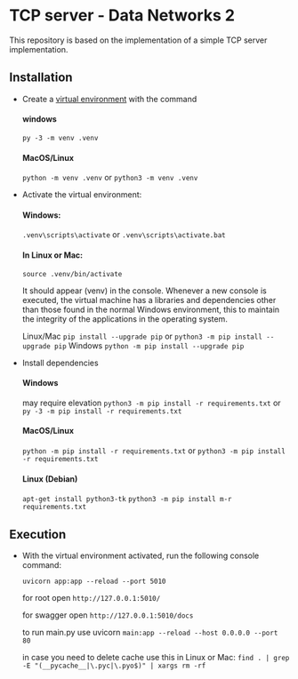 # TCP server - Data Networks 2

This repository is based on the implementation of a simple TCP server implementation.

## Installation

- Create a [virtual environment](https://docs.python.org/es/3/tutorial/venv.html) with the command

    #### windows
    `py -3 -m venv .venv`
    #### MacOS/Linux
    `python -m venv .venv` or `python3 -m venv .venv`

- Activate the virtual environment:

    #### Windows:
    `.venv\scripts\activate` or `.venv\scripts\activate.bat`
    #### In Linux or Mac:
    `source .venv/bin/activate`

    It should appear (venv) in the console. Whenever a new console is executed, the virtual machine has a libraries and dependencies other than those found in the normal Windows environment, this to maintain the integrity of the applications in the operating system.

    Linux/Mac `pip install --upgrade pip` or `python3 -m pip install --upgrade pip`
    Windows `python -m pip install --upgrade pip` 

- Install dependencies

    #### Windows 
    may require elevation
    `python3 -m pip install -r requirements.txt` or `py -3 -m pip install -r requirements.txt`
    #### MacOS/Linux
    `python -m pip install -r requirements.txt` or `python3 -m pip install -r requirements.txt`
    #### Linux (Debian)
    `apt-get install python3-tk`
    `python3 -m pip install m-r requirements.txt`

## Execution

- With the virtual environment activated, run the following console command:

    `uvicorn app:app --reload --port 5010`

    for root open `http://127.0.0.1:5010/`

    for swagger open `http://127.0.0.1:5010/docs`

    to run main.py use uvicorn `main:app --reload --host 0.0.0.0 --port 80`

    in case you need to delete cache use this in Linux or Mac:
    `find . | grep -E "(__pycache__|\.pyc|\.pyo$)" | xargs rm -rf`